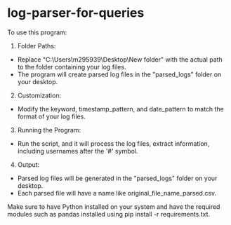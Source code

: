 # log-parser-for-queries

To use this program:
1. Folder Paths:
* Replace "C:\Users\m295939\Desktop\New folder" with the actual path to the folder containing your log files.
* The program will create parsed log files in the "parsed_logs" folder on your desktop.
2. Customization:
* Modify the keyword, timestamp_pattern, and date_pattern to match the format of your log files.
3. Running the Program:
* Run the script, and it will process the log files, extract information, including usernames after the '#' symbol. 
4. Output:
* Parsed log files will be generated in the "parsed_logs" folder on your desktop.
* Each parsed file will have a name like original_file_name_parsed.csv.

Make sure to have Python installed on your system and have the required modules such as pandas installed using pip install -r requirements.txt. 




